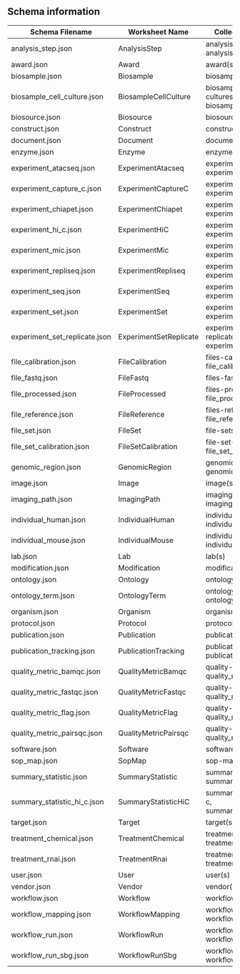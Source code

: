 ## Schema information

Schema Filename | Worksheet Name | Collection Name(s)
---|---|---
analysis\_step.json | AnalysisStep | analysis-steps, analysis\_step
award.json | Award | award(s)
biosample.json | Biosample | biosample(s)
biosample\_cell\_culture.json | BiosampleCellCulture | biosample-cell-cultures, biosample\_cell\_culture
biosource.json | Biosource | biosource(s)
construct.json | Construct | construct(s)
document.json | Document | document(s)
enzyme.json | Enzyme | enzyme(s)
experiment\_atacseq.json | ExperimentAtacseq | experiments-atacseq, experiment\_atacseq
experiment\_capture\_c.json | ExperimentCaptureC | experiments-capture-c, experiment\_capture\_c
experiment\_chiapet.json | ExperimentChiapet | experiments-chiapet, experiment\_chiapet
experiment\_hi\_c.json | ExperimentHiC | experiments-hi-c, experiment\_hi\_c
experiment\_mic.json | ExperimentMic | experiments-mic, experiment\_mic
experiment\_repliseq.json | ExperimentRepliseq | experiments-repliseq, experiment\_repliseq
experiment\_seq.json | ExperimentSeq | experiments-seq, experiment\_seq
experiment\_set.json | ExperimentSet | experiment-sets, experiment\_set
experiment\_set\_replicate.json | ExperimentSetReplicate | experiment-set-replicates, experiment\_set\_replicate
file\_calibration.json | FileCalibration | files-calibration, file\_calibration
file\_fastq.json | FileFastq | files-fastq, file\_fastq
file\_processed.json | FileProcessed | files-processed, file\_processed
file\_reference.json | FileReference | files-reference, file\_reference
file\_set.json | FileSet | file-sets, file\_set
file\_set\_calibration.json | FileSetCalibration | file-set-calibrations, file\_set\_calibration
genomic\_region.json | GenomicRegion | genomic-regions, genomic\_region
image.json | Image | image(s)
imaging\_path.json | ImagingPath | imaging-paths, imaging\_path
individual\_human.json | IndividualHuman | individuals-human, individual\_human
individual\_mouse.json | IndividualMouse | individuals-mouse, individual\_mouse
lab.json | Lab | lab(s)
modification.json | Modification | modification(s)
ontology.json | Ontology | ontology(s)
ontology\_term.json | OntologyTerm | ontology-terms, ontology\_term
organism.json | Organism | organism(s)
protocol.json | Protocol | protocol(s)
publication.json | Publication | publication(s)
publication\_tracking.json | PublicationTracking | publication-trackings, publication\_tracking
quality\_metric\_bamqc.json | QualityMetricBamqc | quality-metrics-bamqc, quality\_metric\_bamqc
quality\_metric\_fastqc.json | QualityMetricFastqc | quality-metrics-fastqc, quality\_metric\_fastqc
quality\_metric\_flag.json | QualityMetricFlag | quality-metric-flags, quality\_metric\_flag
quality\_metric\_pairsqc.json | QualityMetricPairsqc | quality-metrics-pairsqc, quality\_metric\_pairsqc
software.json | Software | software(s)
sop\_map.json | SopMap | sop-maps, sop\_map
summary\_statistic.json | SummaryStatistic | summary-statistics, summary\_statistic
summary\_statistic\_hi\_c.json | SummaryStatisticHiC | summary-statistics-hi-c, summary\_statistic\_hi\_c
target.json | Target | target(s)
treatment\_chemical.json | TreatmentChemical | treatments-chemical, treatment\_chemical
treatment\_rnai.json | TreatmentRnai | treatments-rnai, treatment\_rnai
user.json | User | user(s)
vendor.json | Vendor | vendor(s)
workflow.json | Workflow | workflow(s)
workflow\_mapping.json | WorkflowMapping | workflow-mappings, workflow\_mapping
workflow\_run.json | WorkflowRun | workflow-runs, workflow\_run
workflow\_run\_sbg.json | WorkflowRunSbg | workflow-runs-sbg, workflow\_run\_sbg
